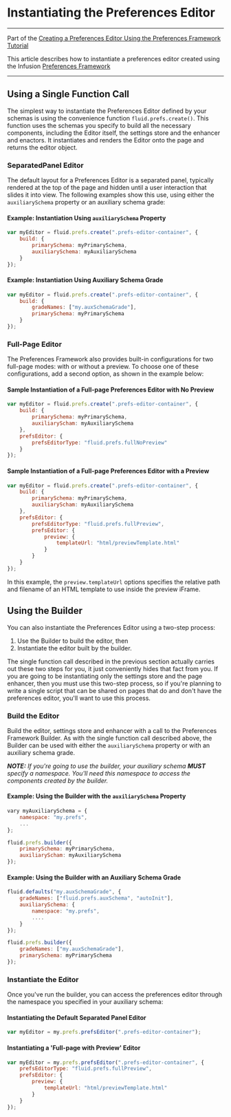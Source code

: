 # Instantiating the Preferences Editor #

---
Part of the [Creating a Preferences Editor Using the Preferences Framework Tutorial](CreatingAPreferncesEditorUsingThePreferencesFramework.md)

This article describes how to instantiate a preferences editor created using the Infusion [Preferences Framework](../PreferencesFramework.md)

---

## Using a Single Function Call ##

The simplest way to instantiate the Preferences Editor defined by your schemas is using the convenience function `fluid.prefs.create()`. This function uses the schemas you specify to build all the necessary components, including the Editor itself, the settings store and the enhancer and enactors. It instantiates and renders the Editor onto the page and returns the editor object.

### SeparatedPanel Editor ###

The default layout for a Preferences Editor is a separated panel, typically rendered at the top of the page and hidden until a user interaction that slides it into view. The following examples show this use, using either the `auxiliarySchema` property or an auxiliary schema grade:

#### Example: Instantiation Using `auxiliarySchema` Property ####

```javascript
var myEditor = fluid.prefs.create(".prefs-editor-container", {
    build: {
        primarySchema: myPrimarySchema,
        auxiliarySchema: myAuxiliarySchema
    }
});
```

#### Example: Instantiation Using Auxiliary Schema Grade ####

```javascript
var myEditor = fluid.prefs.create(".prefs-editor-container", {
    build: {
        gradeNames: ["my.auxSchemaGrade"],
        primarySchema: myPrimarySchema
    }
});
```

### Full-Page Editor ###

The Preferences Framework also provides built-in configurations for two full-page modes: with or without a preview. To choose one of these configurations, add a second option, as shown in the example below:

#### Sample Instantiation of a Full-page Preferences Editor with No Preview ####

```javascript
var myEditor = fluid.prefs.create(".prefs-editor-container", {
    build: {
        primarySchema: myPrimarySchema,
        auxiliaryScham: myAuxiliarySchema
    },
    prefsEditor: {
        prefsEditorType: "fluid.prefs.fullNoPreview"
    }
});
```

#### Sample Instantiation of a Full-page Preferences Editor with a Preview ####

```javascript
var myEditor = fluid.prefs.create(".prefs-editor-container", {
    build: {
        primarySchema: myPrimarySchema,
        auxiliaryScham: myAuxiliarySchema
    },
    prefsEditor: {
        prefsEditorType: "fluid.prefs.fullPreview",
        prefsEditor: {
            preview: {
                templateUrl: "html/previewTemplate.html"
            }
        }
    }
});
```

In this example, the `preview.templateUrl` options specifies the relative path and filename of an HTML template to use inside the preview iFrame.

## Using the Builder ##

You can also instantiate the Preferences Editor using a two-step process:

1. Use the Builder to build the editor, then
2. Instantiate the editor built by the builder.

The single function call described in the previous section actually carries out these two steps for you, it just conveniently hides that fact from you. If you are going to be instantiating only the settings store and the page enhancer, then you must use this two-step process, so if you're planning to write a single script that can be shared on pages that do and don't have the preferences editor, you'll want to use this process.

### Build the Editor ###

Build the editor, settings store and enhancer with a call to the Preferences Framework Builder. As with the single function call described above, the Builder can be used with either the `auxiliarySchema` property or with an auxiliary schema grade.

_**NOTE:** If you're going to use the builder, your auxiliary schema **MUST** specify a namespace. You'll need this namespace to access the components created by the builder._

#### Example: Using the Builder with the `auxiliarySchema` Property ####

```javascript
vary myAuxiliarySchema = {
    namespace: "my.prefs",
    ...
};

fluid.prefs.builder({
    primarySchema: myPrimarySchema,
    auxiliaryScham: myAuxiliarySchema
});
```

#### Example: Using the Builder with an Auxiliary Schema Grade ####

```javascript
fluid.defaults("my.auxSchemaGrade", {
    gradeNames: ["fluid.prefs.auxSchema", "autoInit"],
    auxiliarySchema: {
        namespace: "my.prefs",
        ....
    }
});

fluid.prefs.builder({
    gradeNames: ["my.auxSchemaGrade"],
    primarySchema: myPrimarySchema
});
```

### Instantiate the Editor ###

Once you've run the builder, you can access the preferences editor through the namespace you specified in your auxiliary schema:

#### Instantiating the Default Separated Panel Editor ####

```javascript
var myEditor = my.prefs.prefsEditor(".prefs-editor-container");
```

#### Instantiating a 'Full-page with Preview' Editor ####

```javascript
var myEditor = my.prefs.prefsEditor(".prefs-editor-container", {
    prefsEditorType: "fluid.prefs.fullPreview",
    prefsEditor: {
        preview: {
            templateUrl: "html/previewTemplate.html"
        }
    }
});
```
